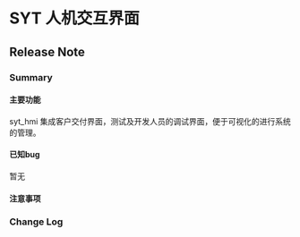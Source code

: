 # SYT 人机交互界面
## Release Note
### Summary
#### 主要功能
syt_hmi 集成客户交付界面，测试及开发人员的调试界面，便于可视化的进行系统的管理。

[//]: # (1. 支持USB串口、周立功CAN、Socket CAN三种通讯链路。)
[//]: # (2. 支持Code API参数配置、数据收发。)
[//]: # (3. 支持ROS Service数据发送和ROS Topic数据接收。)
[//]: # (4. 支持可靠传输（即ACK超时重传机制）)
#### 已知bug
暂无
#### 注意事项

[//]: # (1. 暂不支持多口通信及路由功能。)
[//]: # (2. 暂不支持断线重连功能。)
[//]: # (3. 暂不支持USB端口号绑定功能。)
### Change Log

[//]: # (- v2.0.0：更改ros接口至ros2。)
[//]: # (- v1.1.0：更新链路层协议至SYT PROTOCOL 1.0。)
[//]: # (- v1.0.1：)
[//]: # (    - 修复未收到数据时，topic发送缓存的数据的bug。)
[//]: # (    - 修复断包、粘包等情况下，数据接收异常的bug。)
[//]: # (- v1.0.0：能够正常收发数据，Code API和ROS接口均自测通过。)